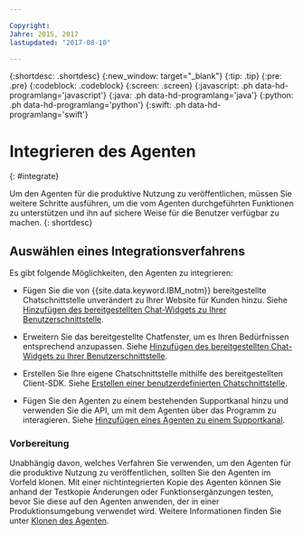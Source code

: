 ```yaml
---

Copyright:
Jahre: 2015, 2017
lastupdated: "2017-08-10"

---
```


{:shortdesc: .shortdesc}
{:new_window: target="_blank"}
{:tip: .tip}
{:pre: .pre}
{:codeblock: .codeblock}
{:screen: .screen}
{:javascript: .ph data-hd-programlang='javascript'}
{:java: .ph data-hd-programlang='java'}
{:python: .ph data-hd-programlang='python'}
{:swift: .ph data-hd-programlang='swift'}

# Integrieren des Agenten
{: #integrate}

Um den Agenten für die produktive Nutzung zu veröffentlichen, müssen Sie weitere Schritte ausführen, um die vom Agenten durchgeführten Funktionen zu unterstützen und ihn auf sichere Weise für die Benutzer verfügbar zu machen.
{: shortdesc}

## Auswählen eines Integrationsverfahrens

Es gibt folgende Möglichkeiten, den Agenten zu integrieren:

- Fügen Sie die von {{site.data.keyword.IBM_notm}} bereitgestellte Chatschnittstelle unverändert zu Ihrer Website für Kunden hinzu. Siehe [Hinzufügen des bereitgestellten Chat-Widgets zu Ihrer Benutzerschnittstelle](integrate_add-chat.html).

- Erweitern Sie das bereitgestellte Chatfenster, um es Ihren Bedürfnissen entsprechend anzupassen. Siehe [Hinzufügen des bereitgestellten Chat-Widgets zu Ihrer Benutzerschnittstelle](integrate_add-chat.html).

- Erstellen Sie Ihre eigene Chatschnittstelle mithilfe des bereitgestellten Client-SDK.
  Siehe [Erstellen einer benutzerdefinierten Chatschnittstelle](integrate_custom-chat.html).

- Fügen Sie den Agenten zu einem bestehenden Supportkanal hinzu und verwenden Sie die API, um mit dem Agenten über das Programm zu interagieren. Siehe [Hinzufügen eines Agenten zu einem Supportkanal](integrate_backend.html).

### Vorbereitung

Unabhängig davon, welches Verfahren Sie verwenden, um den Agenten für die produktive Nutzung zu veröffentlichen, sollten Sie den Agenten im Vorfeld klonen. Mit einer nichtintegrierten Kopie des Agenten können Sie anhand der Testkopie Änderungen oder Funktionsergänzungen testen, bevor Sie diese auf den Agenten anwenden, der in einer Produktionsumgebung verwendet wird. Weitere Informationen finden Sie unter [Klonen des Agenten](agent-create.html#clone).
